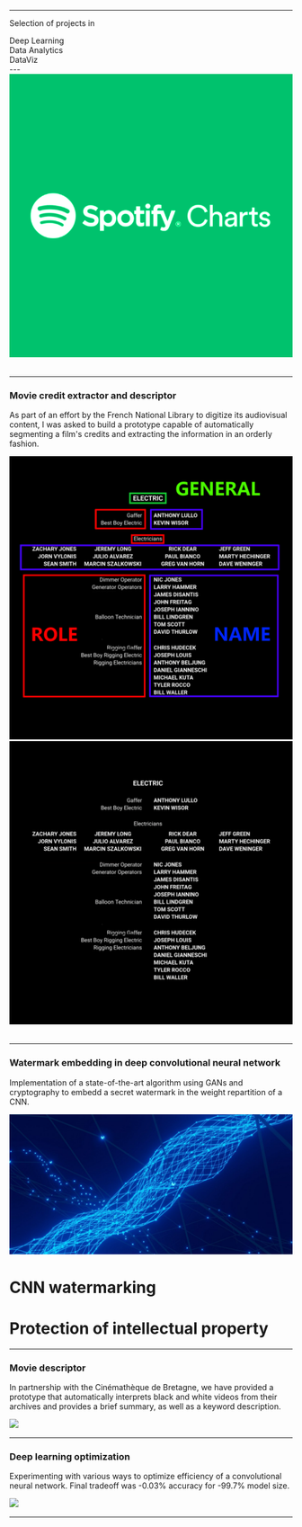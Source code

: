 
---
<div class="container">
  <p class="titletext" >Selection of projects in </p>
  <div class="animation">
    <div class="first"><div>Deep Learning</div></div>
    <div class="second"><div>Data Analytics</div></div>
    <div class="third"><div>DataViz</div></div>
  </div>
</div>
---

<br>
<div class="example">
    <img src="images/spotify.png?raw=true" alt="spotify" class="spotify"/>
    <div class="content">
    </div>
</div>
<br>

---

### Movie credit extractor and descriptor

As part of an effort by the French National Library to digitize its audiovisual content, I was asked to build a prototype capable of automatically segmenting a film's credits and extracting the information in an orderly fashion.

<div class="gallery">
  <img src="images/generik.png?raw=true" alt="generique">
  <img src="images/generik2.png?raw=true" alt="generique2">
</div>
<br>

---
### Watermark embedding in deep convolutional neural network

Implementation of a state-of-the-art algorithm using GANs and cryptography to embedd a secret watermark in the weight repartition of a CNN.

<div class="wrapper">
  <div class="image-wrapper">
  <img src="images/neuralnetwork.jpg?raw=true" class="wmimg"/></div>
  <div class="header-wrapper">
    <h1 class="wmh1">CNN watermarking</h1>
    <h1 class="wmh1">Protection of intellectual property</h1>
  </div>
</div>

---

### Movie descriptor

In partnership with the Cinémathèque de Bretagne, we have provided a prototype that automatically interprets black and white videos from their archives and provides a brief summary, as well as a keyword description.

<img src="images/dummy_thumbnail.jpg?raw=true"/>

---

### Deep learning optimization

Experimenting with various ways to optimize efficiency of a convolutional neural network. Final tradeoff was -0.03% accuracy for -99.7% model size.


<img src="images/dummy_thumbnail.jpg?raw=true"/>

---

